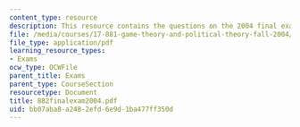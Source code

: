 ```yaml
---
content_type: resource
description: This resource contains the questions on the 2004 final exam.
file: /media/courses/17-881-game-theory-and-political-theory-fall-2004/bb07aba8a2482efd6e9d1ba477ff350d_882finalexam2004.pdf
file_type: application/pdf
learning_resource_types:
- Exams
ocw_type: OCWFile
parent_title: Exams
parent_type: CourseSection
resourcetype: Document
title: 882finalexam2004.pdf
uid: bb07aba8-a248-2efd-6e9d-1ba477ff350d
---
```

